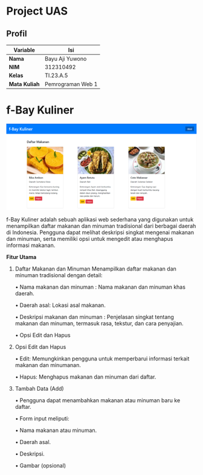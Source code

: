 # Project UAS

## Profil
| Variable | Isi |
| -------- | --- |
| **Nama** |Bayu Aji Yuwono|
| **NIM** | 312310492 |
| **Kelas** | TI.23.A.5 |
| **Mata Kuliah** | Pemrograman Web 1 |

# **f-Bay Kuliner**

![Tampilan Halaman Utama](ss/1.png)

f-Bay Kuliner adalah sebuah aplikasi web sederhana yang digunakan untuk menampilkan daftar makanan dan minuman tradisional dari berbagai daerah di Indonesia. Pengguna dapat melihat deskripsi singkat mengenai makanan dan minuman, serta memiliki opsi untuk mengedit atau menghapus informasi makanan.

**Fitur Utama**
1. Daftar Makanan dan Minuman
   Menampilkan daftar makanan dan minuman tradisional dengan detail:

     • Nama makanan dan minuman : Nama makanan dan minuman khas daerah.
  
     • Daerah asal: Lokasi asal makanan.
  
     • Deskripsi makanan dan minuman : Penjelasan singkat tentang makanan dan minuman, termasuk rasa, tekstur, dan cara penyajian.
  
     • Opsi Edit dan Hapus

2. Opsi Edit dan Hapus

     • Edit: Memungkinkan pengguna untuk memperbarui informasi terkait makanan dan minumanan.

     • Hapus: Menghapus makanan dan minuman dari daftar.

3. Tambah Data (Add)

     • Pengguna dapat menambahkan makanan atau minuman baru ke daftar.

      • Form input meliputi:

      • Nama makanan atau minuman.

      • Daerah asal.

      • Deskripsi.

      • Gambar (opsional)
